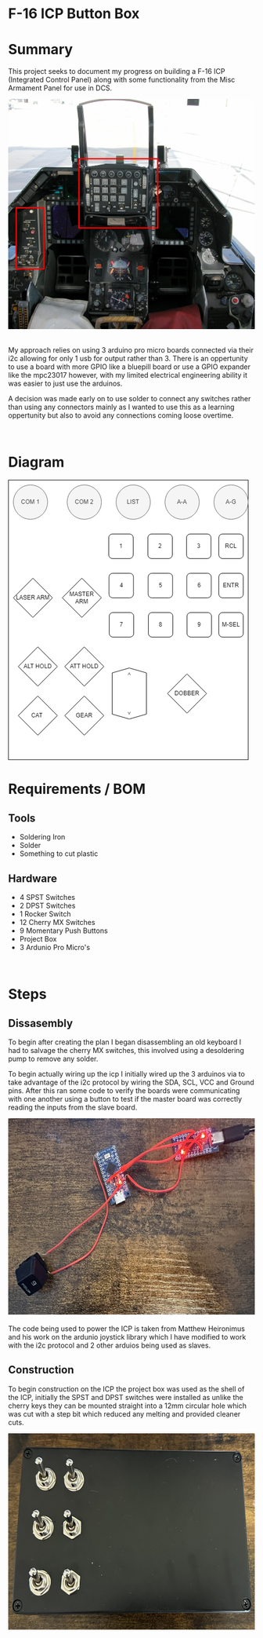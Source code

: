 # F-16 ICP Button Box

# Summary

This project seeks to document my progress on building a F-16 ICP (Integrated Control Panel) along with some functionality from the Misc Armament Panel for use in DCS.
<br>

![drawIO Diagram](Images/Real-F16.jpeg)

<br>
My approach relies on using 3 arduino pro micro boards connected via their i2c allowing for only 1 usb for output rather than 3. There is an oppertunity to use a board with more GPIO like a bluepill board or use a GPIO expander like the mpc23017 however, with my limited electrical engineering ability it was easier to just use the arduinos.

<br>

A decision was made early on to use solder to connect any switches rather than using any connectors mainly as I wanted to use this as a learning oppertunity but also to avoid any connections coming loose overtime.

<br>

# Diagram

![drawIO Diagram](Images/drawIO.png)

# Requirements / BOM

## Tools

- Soldering Iron
- Solder
- Something to cut plastic

## Hardware

- 4 SPST Switches
- 2 DPST Switches
- 1 Rocker Switch
- 12 Cherry MX Switches
- 9 Momentary Push Buttons
- Project Box
- 3 Ardunio Pro Micro's

<br>

# Steps

## Dissasembly

To begin after creating the plan I began disassembling an old keyboard I had to salvage the cherry MX switches, this involved using a desoldering pump to remove any solder.
<br>

To begin actually wiring up the icp I initially wired up the 3 arduinos via to take advantage of the i2c protocol by wiring the SDA, SCL, VCC and Ground pins.
After this ran some code to verify the boards were communicating with one another using a button to test if the master board was correctly reading the inputs from the slave board.

<center>
<img src="Images/i2cWiring.jpeg" width='600' height='400' align='centre'>
</center>

<br>
The code being used to power the ICP is taken from Matthew Heironimus and his work on the ardunio joystick library which I have modified to work with the i2c protocol and 2 other arduios being used as slaves.

## Construction

To begin construction on the ICP the project box was used as the shell of the ICP, initially the SPST and DPST switches were installed as unlike the cherry keys they can be mounted straight into a 12mm circular hole which was cut with a step bit which reduced any melting and provided cleaner cuts.

<center>
<img src="Images/Box1.jpeg" width='600' height='400' align='centre'>
</center>